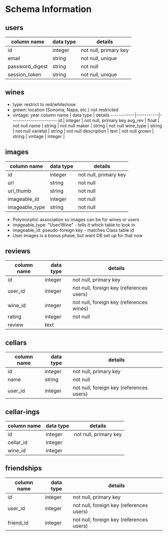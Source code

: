 # Schema Information


## users
column name     | data type | details
----------------|-----------|-----------------------
id              | integer   | not null, primary key
email           | string    | not null, unique
password_digest | string    | not null
session_token   | string    | not null, unique


## wines
- type: restrict to red/white/rose
- grown: location (Sonoma, Napa, etc.) not restricted
- vintage: year
column name | data type | details
------------|-----------|-----------------------
id          | integer   | not null, primary key
avg_rev     | float     | not null
name        | string    | not null
maker       | string    | not null
wine_type   | string    | not null
varietal    | string    | not null
description | text      | not null
grown       | string    |
vintage     | integer   |


## images
column name     | data type | details
----------------|-----------|-----------------------
id              | integer   | not null, primary key
url             | string    | not null
url_thumb       | string    | not null
imageable_id    | integer   | not null
imageable_type  | string    | not null
- Polymorphic association so images can be for wines or users
- imageable_type: "User/Wine" - tells it which table to look in
- imageable_id: pseudo-foreign key - matches Class table id
- User images is a bonus phase, but want DB set up for that now


## reviews
column name | data type | details
------------|-----------|-----------------------
id          | integer   | not null, primary key
user_id     | integer   | not null, foreign key (references users)
wine_id     | integer   | not null, foreign key (references wines)
rating      | integer   | not null
review      | text      |


## cellars
column name | data type | details
------------|-----------|-----------------------
id          | integer   | not null, primary key
name        | string    | not null
user_id     | integer   | not null, foreign key (references users)


## cellar-ings
column name | data type | details
------------|-----------|-----------------------
id          | integer   | not null, primary key
cellar_id   | integer   |
wine_id     | integer   |


## friendships
column name | data type | details
------------|-----------|-----------------------
id          | integer   | not null, primary key
user_id     | integer   | not null, foreign key (references users)
friend_id   | integer   | not null, foreign key (references users)
